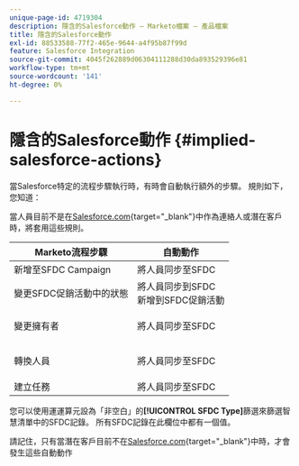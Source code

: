 ```yaml
---
unique-page-id: 4719304
description: 隱含的Salesforce動作 — Marketo檔案 — 產品檔案
title: 隱含的Salesforce動作
exl-id: 88533588-77f2-465e-9644-a4f95b87f99d
feature: Salesforce Integration
source-git-commit: 4045f262889d06304111288d30da893529396e81
workflow-type: tm+mt
source-wordcount: '141'
ht-degree: 0%

---
```


# 隱含的Salesforce動作 {#implied-salesforce-actions}

當Salesforce特定的流程步驟執行時，有時會自動執行額外的步驟。 規則如下，您知道：

當人員目前不是在[Salesforce.com](https://Salesforce.com){target="_blank"}中作為連絡人或潛在客戶時，將套用這些規則。

<table> 
 <thead> 
  <tr> 
   <th>Marketo流程步驟</th> 
   <th>自動動作</th> 
  </tr> 
 </thead> 
 <tbody> 
  <tr> 
   <td>新增至SFDC Campaign</td> 
   <td>將人員同步至SFDC</td> 
  </tr> 
  <tr> 
   <td>變更SFDC促銷活動中的狀態</td> 
   <td>將人員同步到SFDC<br>新增到SFDC促銷活動</td> 
  </tr> 
  <tr> 
   <td>變更擁有者</td> 
   <td><p>將人員同步至SFDC</p></td> 
  </tr> 
  <tr> 
   <td>轉換人員</td> 
   <td><p>將人員同步至SFDC</p></td> 
  </tr> 
  <tr> 
   <td>建立任務</td> 
   <td>將人員同步至SFDC</td> 
  </tr> 
 </tbody> 
</table>

您可以使用運運算元設為「非空白」的&#x200B;**[!UICONTROL SFDC Type]**&#x200B;篩選來篩選智慧清單中的SFDC記錄。 所有SFDC記錄在此欄位中都有一個值。

請記住，只有當潛在客戶目前不在[Salesforce.com](https://salesforce.com){target="_blank"}中時，才會發生這些自動動作
